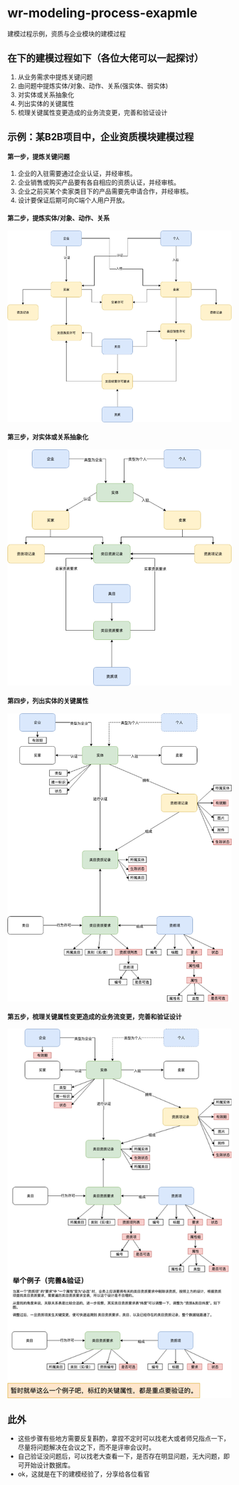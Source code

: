 # wr-modeling-process-exapmle
建模过程示例，资质与企业模块的建模过程

## 在下的建模过程如下（各位大佬可以一起探讨）

1. 从业务需求中提炼关键问题
2. 由问题中提炼实体/对象、动作、关系(强实体、弱实体)
3. 对实体或关系抽象化
4. 列出实体的关键属性
5. 梳理关键属性变更造成的业务流变更，完善和验证设计

## 示例：某B2B项目中，企业资质模块建模过程

#### 第一步，提炼关键问题
1. 企业的入驻需要通过企业认证，并经审核。
2. 企业销售或购买产品要有各自相应的资质认证，并经审核。
3. 企业之前买某个卖家类目下的产品需要先申请合作，并经审核。
4. 设计要保证后期可向C端个人用户开放。


#### 第二步，提炼实体/对象、动作、关系

![image](资质模块建模-强弱实体与关系.png)

#### 第三步，对实体或关系抽象化

![image](资质企业建模-抽象实体与关系.png)

#### 第四步，列出实体的关键属性

![image](资质企业建模-列出关键属性.png)

#### 第五步，梳理关键属性变更造成的业务流变更，完善和验证设计

![image](资质企业建模-完善验证.png)


## 此外
- 这些步骤有些地方需要反复斟酌，拿捏不定时可以找老大或者师兄指点一下，尽量将问题解决在会议之下，而不是评审会议时。
- 自己验证没问题后，可以找老大查看一下，是否存在明显问题，无大问题，即可开始设计数据库。
- ok，这就是在下的建模经验了，分享给各位看官

